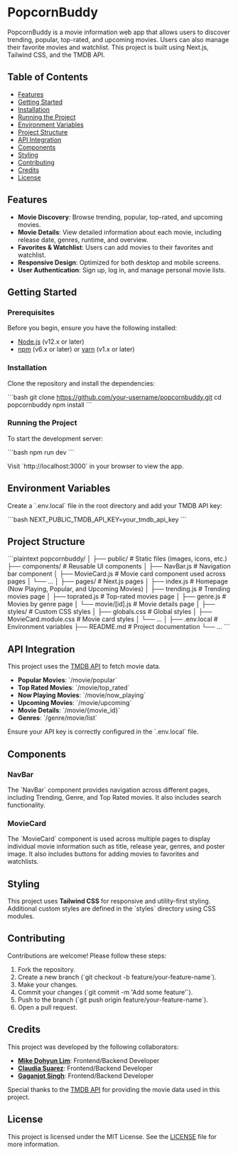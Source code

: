 
# PopcornBuddy

PopcornBuddy is a movie information web app that allows users to discover trending, popular, top-rated, and upcoming movies. Users can also manage their favorite movies and watchlist. This project is built using Next.js, Tailwind CSS, and the TMDB API.

## Table of Contents

- [Features](#features)
- [Getting Started](#getting-started)
- [Installation](#installation)
- [Running the Project](#running-the-project)
- [Environment Variables](#environment-variables)
- [Project Structure](#project-structure)
- [API Integration](#api-integration)
- [Components](#components)
- [Styling](#styling)
- [Contributing](#contributing)
- [Credits](#credits)
- [License](#license)

## Features

- **Movie Discovery**: Browse trending, popular, top-rated, and upcoming movies.
- **Movie Details**: View detailed information about each movie, including release date, genres, runtime, and overview.
- **Favorites & Watchlist**: Users can add movies to their favorites and watchlist.
- **Responsive Design**: Optimized for both desktop and mobile screens.
- **User Authentication**: Sign up, log in, and manage personal movie lists.

## Getting Started

### Prerequisites

Before you begin, ensure you have the following installed:

- [Node.js](https://nodejs.org/) (v12.x or later)
- [npm](https://www.npmjs.com/) (v6.x or later) or [yarn](https://yarnpkg.com/) (v1.x or later)

### Installation

Clone the repository and install the dependencies:

\`\`\`bash
git clone https://github.com/your-username/popcornbuddy.git
cd popcornbuddy
npm install
\`\`\`

### Running the Project

To start the development server:

\`\`\`bash
npm run dev
\`\`\`

Visit \`http://localhost:3000\` in your browser to view the app.

## Environment Variables

Create a \`.env.local\` file in the root directory and add your TMDB API key:

\`\`\`bash
NEXT_PUBLIC_TMDB_API_KEY=your_tmdb_api_key
\`\`\`

## Project Structure

\`\`\`plaintext
popcornbuddy/
│
├── public/                    # Static files (images, icons, etc.)
├── components/                # Reusable UI components
│   ├── NavBar.js              # Navigation bar component
│   ├── MovieCard.js           # Movie card component used across pages
│   └── ...
│
├── pages/                     # Next.js pages
│   ├── index.js               # Homepage (Now Playing, Popular, and Upcoming Movies)
│   ├── trending.js            # Trending movies page
│   ├── toprated.js            # Top-rated movies page
│   ├── genre.js               # Movies by genre page
│   └── movie/[id].js          # Movie details page
│
├── styles/                    # Custom CSS styles
│   ├── globals.css            # Global styles
│   ├── MovieCard.module.css   # Movie card styles
│   └── ...
│
├── .env.local                 # Environment variables
├── README.md                  # Project documentation
└── ...
\`\`\`

## API Integration

This project uses the [TMDB API](https://www.themoviedb.org/documentation/api) to fetch movie data. 

- **Popular Movies**: \`/movie/popular\`
- **Top Rated Movies**: \`/movie/top_rated\`
- **Now Playing Movies**: \`/movie/now_playing\`
- **Upcoming Movies**: \`/movie/upcoming\`
- **Movie Details**: \`/movie/{movie_id}\`
- **Genres**: \`/genre/movie/list\`

Ensure your API key is correctly configured in the \`.env.local\` file.

## Components

### NavBar

The \`NavBar\` component provides navigation across different pages, including Trending, Genre, and Top Rated movies. It also includes search functionality.

### MovieCard

The \`MovieCard\` component is used across multiple pages to display individual movie information such as title, release year, genres, and poster image. It also includes buttons for adding movies to favorites and watchlists.

## Styling

This project uses **Tailwind CSS** for responsive and utility-first styling. Additional custom styles are defined in the \`styles\` directory using CSS modules.

## Contributing

Contributions are welcome! Please follow these steps:

1. Fork the repository.
2. Create a new branch (\`git checkout -b feature/your-feature-name\`).
3. Make your changes.
4. Commit your changes (\`git commit -m 'Add some feature'\`).
5. Push to the branch (\`git push origin feature/your-feature-name\`).
6. Open a pull request.

## Credits

This project was developed by the following collaborators:

- **[Mike Dohyun Lim](https://github.com/mikeylim)**: Frontend/Backend Developer
- **[Claudia Suarez](https://github.com/cSuarez13)**: Frontend/Backend Developer
- **[Gaganjot Singh](https://github.com/GJSI)**: Frontend/Backend Developer

Special thanks to the [TMDB API](https://www.themoviedb.org/documentation/api) for providing the movie data used in this project.

## License

This project is licensed under the MIT License. See the [LICENSE](LICENSE) file for more information.
